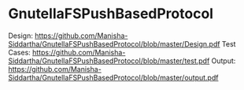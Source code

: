 # GnutellaFSPushBasedProtocol
Design: https://github.com/Manisha-Siddartha/GnutellaFSPushBasedProtocol/blob/master/Design.pdf
Test Cases: https://github.com/Manisha-Siddartha/GnutellaFSPushBasedProtocol/blob/master/test.pdf
Output: https://github.com/Manisha-Siddartha/GnutellaFSPushBasedProtocol/blob/master/output.pdf
